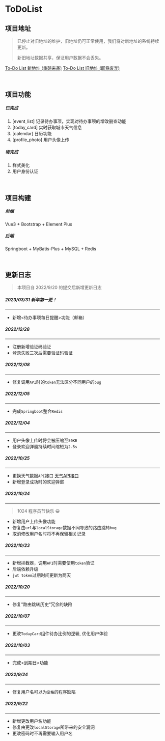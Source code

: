 # ToDoList

## 项目地址

> 已停止对旧地址的维护，旧地址仍可正常使用，我们将对新地址的系统持续更新。
>
> 新旧地址数据共享，保证用户数据不会丢失。

[To-Do List 新地址 (重磅来袭)](http://106.12.165.78:9974/todo/login/)			[To-Do List 旧地址 (即将废弃)](http://152.136.154.181:4547/todo/login)

<br/>

## 项目功能

##### 已完成

1. [event_list] 记录待办事项，实现对待办事项的增改删查动能
2. [today_card] 实时获取城市天气信息
3. [calendar] 日历功能
4. [profile_photo] 用户头像上传

##### 待完成

1. 样式美化
2. 用户身份认证

<br/>

## 项目构建

##### 前端

Vue3 + Bootstrap + Element Plus 

##### 后端

Springboot + MyBatis-Plus + MySQL + Redis

<br/>

## 更新日志

> 本项目自 2022/9/20 的提交后新增更新日志

##### 2023/03/31 新年第一更！

---

- 新增<待办事项每日提醒>功能（邮箱）

##### 2022/12/28

---

- 注册新增验证码验证
- 登录失败三次后需要验证码验证

##### 2022/12/08

---

- 修复调用`API`时的`token`无法区分不同用户的`bug`

##### 2022/12/05

---

- 完成`Springboot`整合`Redis`

##### 2022/12/04

---

- 用户头像上传时将会被压缩至`50KB`
- 登录欢迎弹窗持续时间缩短为`2.5s`

##### 2022/10/25

---

- 更换天气数据`API`接口   [天气API接口](http://www.tianqiapi.com/)
- 新增登录成功时的欢迎弹窗

##### 2022/10/24

---

> 1024 程序员节快乐 😀

- 新增用户上传头像功能
- 修复由`url`与`localStorage`数据不同导致的路由跳转`bug`
- 取消修改用户名时将不再保留相关记录

##### 2022/10/23

---

- 新增拦截器，调用`API`时需要使用`token`验证
- 后端依赖升级
- `jwt token`过期时间更新为两天

##### 2022/10/20

---

- 修复"路由跳转历史"冗余的缺陷

##### 2022/10/07

---

- 更改`TodayCard`组件待办比例的逻辑, 优化用户体验

##### 2022/10/03

---

- 完成<到期日>功能

##### 2022/9/24

---

- 修复用户名可以为`空格`的程序缺陷

##### 2022/9/22

---

- 新增更改用户名功能
- 修复由更改`localStorage`所带来的安全漏洞
- 更改密码时不再需要输入用户名